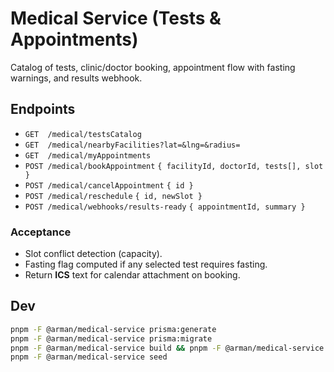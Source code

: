 # Medical Service (Tests & Appointments)

Catalog of tests, clinic/doctor booking, appointment flow with fasting warnings, and results webhook.

## Endpoints
- `GET  /medical/testsCatalog`
- `GET  /medical/nearbyFacilities?lat=&lng=&radius=`
- `GET  /medical/myAppointments`
- `POST /medical/bookAppointment` `{ facilityId, doctorId, tests[], slot }`
- `POST /medical/cancelAppointment` `{ id }`
- `POST /medical/reschedule` `{ id, newSlot }`
- `POST /medical/webhooks/results-ready` `{ appointmentId, summary }`

### Acceptance
- Slot conflict detection (capacity).
- Fasting flag computed if any selected test requires fasting.
- Return **ICS** text for calendar attachment on booking.

## Dev
```bash
pnpm -F @arman/medical-service prisma:generate
pnpm -F @arman/medical-service prisma:migrate
pnpm -F @arman/medical-service build && pnpm -F @arman/medical-service start
pnpm -F @arman/medical-service seed
```
